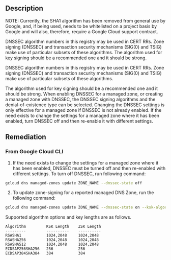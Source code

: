 ## Description

NOTE: Currently, the SHA1 algorithm has been removed from general use by Google, and, if being used, needs to be whitelisted on a project basis by Google and will also, therefore, require a Google Cloud support contract.

DNSSEC algorithm numbers in this registry may be used in CERT RRs. Zone signing (DNSSEC) and transaction security mechanisms (SIG(0) and TSIG) make use of particular subsets of these algorithms. The algorithm used for key signing should be a recommended one and it should be strong.

DNSSEC algorithm numbers in this registry may be used in CERT RRs. Zone signing (DNSSEC) and transaction security mechanisms (SIG(0) and TSIG) make use of particular subsets of these algorithms.

The algorithm used for key signing should be a recommended one and it should be strong. When enabling DNSSEC for a managed zone, or creating a managed zone with DNSSEC, the DNSSEC signing algorithms and the denial-of-existence type can be selected. Changing the DNSSEC settings is only effective for a managed zone if DNSSEC is not already enabled. If the need exists to change the settings for a managed zone where it has been enabled, turn DNSSEC off and then re-enable it with different settings.

## Remediation

### From Google Cloud CLI

1. If the need exists to change the settings for a managed zone where it has been enabled, DNSSEC must be turned off and then re-enabled with different settings. To turn off DNSSEC, run following command:

```bash
gcloud dns managed-zones update ZONE_NAME --dnssec-state off
```

2. To update zone-signing for a reported managed DNS Zone, run the following command:

```bash
gcloud dns managed-zones update ZONE_NAME --dnssec-state on --ksk-algorithm KSK_ALGORITHM --ksk-key-length KSK_KEY_LENGTH --zsk-algorithm ZSK_ALGORITHM --zsk-key-length ZSK_KEY_LENGTH --denial-of-existence DENIAL_OF_EXISTENCE
```

Supported algorithm options and key lengths are as follows.

```
Algorithm         KSK Length    ZSK Length
---------         ----------    ----------
RSASHA1           1024,2048     1024,2048
RSASHA256         1024,2048     1024,2048
RSASHA512         1024,2048     1024,2048
ECDSAP256SHA256   256           256
ECDSAP384SHA384   384           384
```
